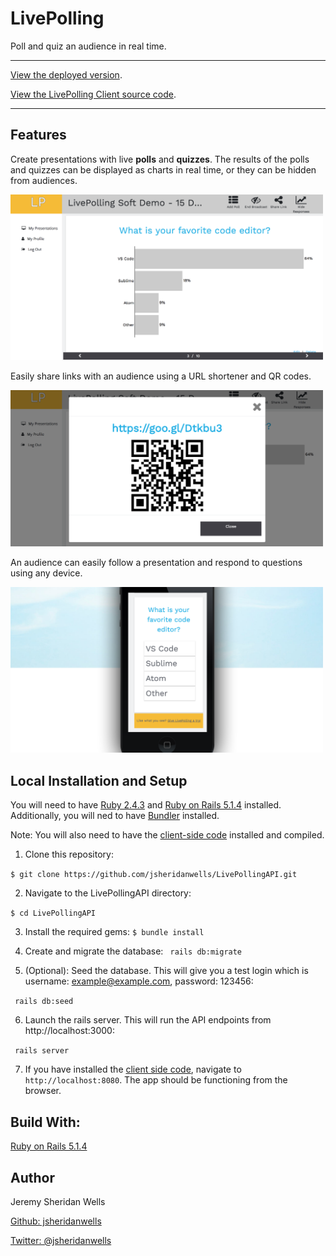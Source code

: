 # LivePolling
Poll and quiz an audience in real time.
<hr>

[View the deployed version](http://jeremywells.io/live-polling).

[View the LivePolling Client source code](https://github.com/jsheridanwells/LivePolling).

<hr>

## Features

Create presentations with live __polls__ and __quizzes__. The results of the polls and quizzes can be displayed as charts in real time, or they can be hidden from audiences.
 
 <img src="https://github.com/jsheridanwells/LivePolling/blob/master/documentation/live-polling1.png" width="500" />
 
Easily share links with an audience using a URL shortener and QR codes.

<img src="https://github.com/jsheridanwells/LivePolling/blob/master/documentation/live-polling2.png" width="500" />
 
An audience can easily follow a presentation and respond to questions using any device.

<img src="https://github.com/jsheridanwells/LivePolling/blob/master/documentation/live-polling3.png" width="500" />
 
 ## Local Installation and Setup
 You will need to have [Ruby 2.4.3](https://www.ruby-lang.org/en/downloads/) and [Ruby on Rails 5.1.4](http://rubyonrails.org/) installed. Additionally, you will ned to have [Bundler](https://bundler.io/) installed.
 
 Note: You will also need to have the [client-side code](https://github.com/jsheridanwells/LivePolling) installed and compiled. 
 
 1. Clone this repository: 
 
 ```$ git clone https://github.com/jsheridanwells/LivePollingAPI.git```
 
 2. Navigate to the LivePollingAPI directory:
 
 ```$ cd LivePollingAPI```
 
 3. Install the required gems:
 ```$ bundle install```
 
 4. Create and migrate the database:
 ``` rails db:migrate```
 
 5. (Optional): Seed the database. This will give you a test login which is username: example@example.com, password: 123456:
 
 ``` rails db:seed```
 
 6. Launch the rails server. This will run the API endpoints from http://localhost:3000:
 
 ``` rails server```
 
 7. If you have installed the [client side code](https://github.com/jsheridanwells/LivePolling), navigate to `http://localhost:8080`. The app should be functioning from the browser.
 
 ## Build With:

[Ruby on Rails 5.1.4](http://rubyonrails.org/)

## Author
  Jeremy Sheridan Wells

  [Github: jsheridanwells](http://www.github.com/jsheridanwells)

  [Twitter: @jsheridanwells](http://twitter.com/jsheridanwells)
